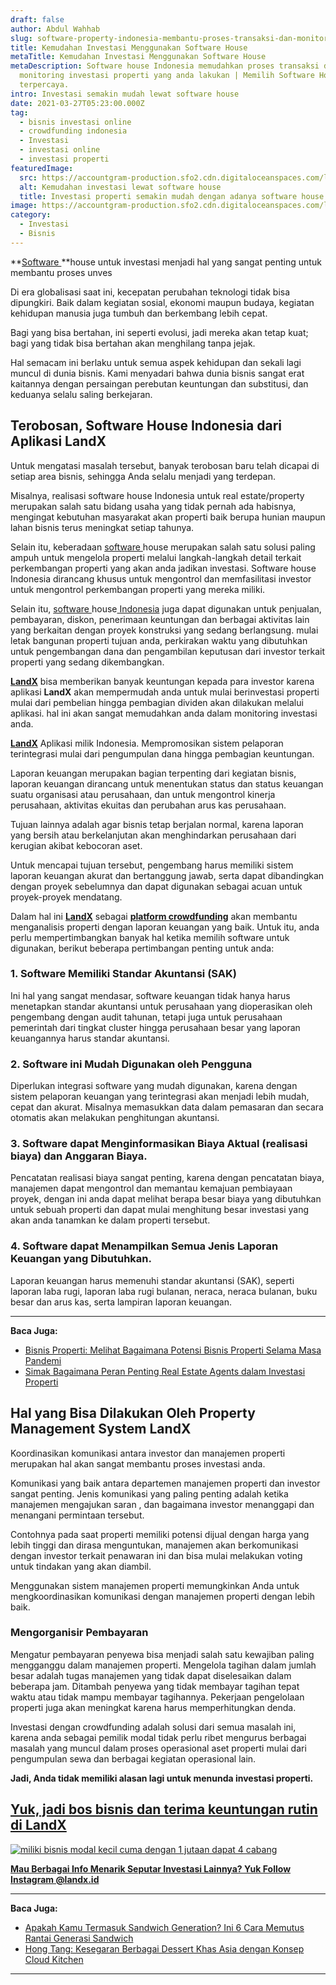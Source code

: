 ```yaml
---
draft: false
author: Abdul Wahhab
slug: software-property-indonesia-membantu-proses-transaksi-dan-monitoring-investasi
title: Kemudahan Investasi Menggunakan Software House
metaTitle: Kemudahan Investasi Menggunakan Software House
metaDescription: Software house Indonesia memudahkan proses transaksi dan
  monitoring investasi properti yang anda lakukan | Memilih Software House
  terpercaya.
intro: Investasi semakin mudah lewat software house
date: 2021-03-27T05:23:00.000Z
tag:
  - bisnis investasi online
  - crowdfunding indonesia
  - Investasi
  - investasi online
  - investasi properti
featuredImage:
  src: https://accountgram-production.sfo2.cdn.digitaloceanspaces.com/landx_ghost/2021/03/7.-software-propert-indonesia.jpg
  alt: Kemudahan investasi lewat software house
  title: Investasi properti semakin mudah dengan adanya software house
image: https://accountgram-production.sfo2.cdn.digitaloceanspaces.com/landx_ghost/2021/03/7.-software-propert-indonesia.jpg
category:
  - Investasi
  - Bisnis
---
```

**[Software ](https://landx.id/)**house  untuk investasi menjadi hal yang sangat penting untuk membantu proses unves

Di era globalisasi saat ini, kecepatan perubahan teknologi tidak bisa dipungkiri. Baik dalam kegiatan sosial, ekonomi maupun budaya, kegiatan kehidupan manusia juga tumbuh dan berkembang lebih cepat.

Bagi yang bisa bertahan, ini seperti evolusi, jadi mereka akan tetap kuat; bagi yang tidak bisa bertahan akan menghilang tanpa jejak.

Hal semacam ini berlaku untuk semua aspek kehidupan dan sekali lagi muncul di dunia bisnis. Kami menyadari bahwa dunia bisnis sangat erat kaitannya dengan persaingan perebutan keuntungan  dan substitusi, dan keduanya selalu saling berkejaran.

## Terobosan, Software House Indonesia dari Aplikasi LandX

Untuk mengatasi masalah tersebut, banyak terobosan baru telah dicapai di setiap area bisnis, sehingga Anda selalu menjadi yang terdepan.

Misalnya, realisasi software house Indonesia untuk real estate/property merupakan salah satu bidang usaha yang tidak pernah ada habisnya, mengingat kebutuhan masyarakat akan properti baik berupa hunian maupun lahan bisnis terus meningkat setiap tahunya.

Selain itu, keberadaan [software ](https://landx.id/)house[](https://landx.id/) merupakan salah satu solusi paling ampuh untuk mengelola properti melalui langkah-langkah detail terkait perkembangan properti yang akan anda jadikan investasi. Software house Indonesia dirancang khusus untuk mengontrol dan memfasilitasi investor untuk mengontrol perkembangan properti yang mereka miliki.

Selain itu, [software ](https://landx.id/)house[ Indonesia](https://landx.id/) juga dapat digunakan untuk penjualan, pembayaran, diskon, penerimaan keuntungan dan berbagai aktivitas lain yang berkaitan dengan proyek konstruksi yang sedang berlangsung. mulai letak bangunan properti tujuan anda, perkirakan waktu yang dibutuhkan untuk pengembangan dana dan pengambilan keputusan dari investor terkait properti yang sedang dikembangkan.

**[LandX](https://landx.id/)** bisa memberikan banyak keuntungan kepada para investor karena aplikasi **LandX** akan mempermudah anda untuk mulai berinvestasi properti mulai dari pembelian hingga pembagian dividen akan dilakukan melalui aplikasi. hal ini akan sangat memudahkan anda dalam monitoring investasi anda.

**[LandX](https://landx.id/)** Aplikasi milik Indonesia. Mempromosikan sistem pelaporan terintegrasi mulai dari pengumpulan dana hingga pembagian keuntungan.

Laporan keuangan merupakan bagian terpenting dari kegiatan bisnis, laporan keuangan dirancang untuk menentukan status dan status keuangan suatu organisasi atau perusahaan, dan untuk mengontrol kinerja perusahaan, aktivitas ekuitas dan perubahan arus kas perusahaan.

Tujuan lainnya adalah agar bisnis tetap berjalan normal, karena laporan yang bersih atau berkelanjutan akan menghindarkan perusahaan dari kerugian akibat kebocoran aset.

Untuk mencapai tujuan tersebut, pengembang harus memiliki sistem laporan keuangan akurat dan bertanggung jawab, serta dapat dibandingkan dengan proyek sebelumnya dan dapat digunakan sebagai acuan untuk proyek-proyek  mendatang.

Dalam hal ini **[LandX](https://landx.id/)** sebagai **[platform crowdfunding](https://landx.id/project/)** akan membantu menganalisis properti dengan laporan keuangan yang baik. Untuk itu, anda perlu mempertimbangkan banyak hal ketika memilih software untuk digunakan, berikut beberapa pertimbangan penting untuk anda:

### 1. Software Memiliki Standar Akuntansi (SAK)

Ini hal yang sangat mendasar, software keuangan tidak hanya harus menetapkan standar akuntansi untuk perusahaan yang dioperasikan oleh pengembang dengan audit tahunan, tetapi juga untuk perusahaan pemerintah dari tingkat cluster hingga perusahaan besar yang laporan keuangannya harus standar akuntansi.

### 2. Software ini Mudah Digunakan oleh Pengguna

Diperlukan integrasi software yang mudah digunakan, karena dengan sistem pelaporan keuangan yang terintegrasi akan menjadi lebih mudah, cepat dan akurat. Misalnya memasukkan data dalam pemasaran dan secara otomatis akan melakukan penghitungan akuntansi.

### 3.  Software dapat Menginformasikan Biaya Aktual (realisasi biaya) dan Anggaran Biaya.

Pencatatan realisasi biaya sangat penting, karena dengan pencatatan biaya, manajemen dapat mengontrol dan memantau kemajuan pembiayaan proyek, dengan ini anda dapat melihat berapa besar biaya yang dibutuhkan untuk sebuah properti dan dapat mulai menghitung besar investasi yang akan anda tanamkan ke dalam properti tersebut.

### 4. Software dapat Menampilkan Semua Jenis Laporan Keuangan yang Dibutuhkan.

Laporan keuangan harus memenuhi standar akuntansi (SAK), seperti laporan laba rugi, laporan laba rugi bulanan, neraca, neraca bulanan, buku besar dan arus kas, serta lampiran laporan keuangan.

- - -

**Baca Juga:**

* [Bisnis Properti: Melihat Bagaimana Potensi Bisnis Properti Selama Masa Pandemi](https://landx.id/blog/potensi-bisnis-properti-di-masa-pandemi/)
* [Simak Bagaimana Peran Penting Real Estate Agents dalam Investasi Properti](https://landx.id/blog/peran-penting-real-estate-agents-dalam-investasi-properti/)

## Hal yang Bisa Dilakukan Oleh Property Management System LandX

Koordinasikan komunikasi antara investor dan manajemen properti merupakan hal akan sangat membantu proses investasi anda.

Komunikasi yang baik antara departemen manajemen properti dan investor sangat penting. Jenis komunikasi yang paling penting adalah ketika manajemen mengajukan saran , dan bagaimana investor menanggapi dan menangani permintaan tersebut.

Contohnya pada saat properti memiliki potensi dijual dengan harga yang lebih tinggi dan dirasa menguntukan, manajemen akan berkomunikasi dengan investor terkait penawaran ini dan bisa mulai melakukan voting untuk tindakan yang akan diambil.

Menggunakan sistem manajemen properti memungkinkan Anda untuk mengkoordinasikan komunikasi dengan manajemen properti dengan lebih baik.

### Mengorganisir Pembayaran

Mengatur pembayaran penyewa bisa menjadi salah satu kewajiban paling mengganggu dalam manajemen properti. Mengelola tagihan dalam jumlah besar adalah tugas manajemen yang tidak dapat diselesaikan dalam beberapa jam. Ditambah penyewa yang tidak membayar tagihan tepat waktu atau tidak mampu membayar tagihannya. Pekerjaan pengelolaan properti juga akan meningkat karena harus memperhitungkan denda.

Investasi dengan crowdfunding adalah solusi dari semua masalah ini, karena anda sebagai pemilik modal tidak perlu ribet mengurus berbagai masalah yang muncul dalam proses operasional aset properti mulai dari pengumpulan sewa dan berbagai kegiatan operasional lain.

**Jadi, Anda tidak memiliki alasan lagi untuk menunda investasi properti.**

## [Yuk, jadi bos bisnis dan terima keuntungan rutin di LandX](https://landx.id/project/?utm_source=Blog&utm_medium=organic+keyword&utm_campaign=blog&utm_id=Blog)

[![miliki bisnis modal kecil cuma dengan 1 jutaan dapat 4 cabang ](https://accountgram-production.sfo2.cdn.digitaloceanspaces.com/landx_ghost/2021/11/jadi-owner-bisnis-hanya-1-jutaan-dengan-cuan-yang-sangat-menjanjikan.png)](https://landx.id/project/?utm_source=Blog&utm_medium=organic+keyword&utm_campaign=blog&utm_id=Blog)

**[Mau Berbagai Info Menarik Seputar Investasi Lainnya? Yuk Follow Instagram @landx.id](https://instagram.com/landx.id?utm_medium=copy_link)**

- - -

**Baca Juga:**

* [Apakah Kamu Termasuk Sandwich Generation? Ini 6 Cara Memutus Rantai Generasi Sandwich](https://landx.id/blog/memutus-rantai-sandwich-generation/)
* [Hong Tang: Kesegaran Berbagai Dessert Khas Asia dengan Konsep Cloud Kitchen](https://landx.id/blog/hong-tang-dengan-berbagai-menu-dessert-oriental-khas-taiwan-dan-hongkong/)

- - -